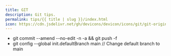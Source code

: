 ```yaml
---
title: GIT
description: Git tips.
permalink: tips/{{ title | slug }}/index.html
icon: https://cdn.jsdelivr.net/gh/devicons/devicon/icons/git/git-original.svg
---
```


- git commit --amend --no-edit -n -a && git push -f
- git config --global init.defaultBranch main // Change default branch to main
